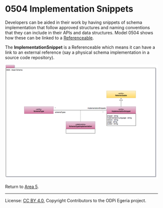 <!-- SPDX-License-Identifier: CC-BY-4.0 -->
<!-- Copyright Contributors to the ODPi Egeria project. -->

# 0504 Implementation Snippets

Developers can be aided in their work by having snippets of schema implementation that follow approved structures
and naming conventions that they can include in their APIs and data structures.
Model 0504 shows how these can be linked to a [Referenceable](0010-Base-Model.md).

The **ImplementationSnippet** is a Referenceable which means
it can have a link to an external reference
(say a physical schema implementation in a source code repository).

![UML](0504-Implementation-Snippets.png)


Return to [Area 5](Area-5-models.md).

----
License: [CC BY 4.0](https://creativecommons.org/licenses/by/4.0/),
Copyright Contributors to the ODPi Egeria project.